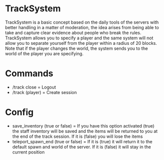 # TrackSystem
TrackSystem is a basic concept based on the daily tools of the servers with better handling in a matter of moderation, the idea arises from being able to take and capture clear evidence about people who break the rules. TrackSystem allows you to specify a player and the same system will not allow you to separate yourself from the player within a radius of 20 blocks. Note that if the player changes the world, the system sends you to the world of the player you are specifying.

# Commands
- /track close = Logout
- /track (player) = Create session

# Config
- save_inventory (true or false) = If you have this option activated (true) the staff inventory will be saved and the items will be returned to you at the end of the track session. If it is (false) you will lose the items
- teleport_spawn_end (true or false) = If it is (true) it will return it to the default spawn and world of the server. If it is (false) it will stay in the current position
